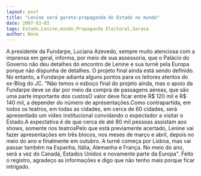 ```yaml
---
layout: post
title: "Lenine será garoto-propaganda do Estado no mundo"
date: 2007-03-03
tags: Estado,Lenine,mundo,Propaganda Eleitoral,Serasa
author: None
---
```

A presidente da Fundarpe, Luciana Azevedo, sempre muito atenciosa com a imprensa em geral, informa, por meio de sua assessoria, que o Palácio do Governo não deu detalhes do encontro de Lenine e sua turnê pela Europa porque não dispunha de detalhes. O projeto final ainda está sendo definido.
No entanto, a Fundarpe adianta alguns pontos para os leitores atentos do ex-Blog do JC.
\"Não temos o esboço final do projeto ainda, mas o apoio da Fundarpe deve se dar por meio da compra de passagens aéreas, que são uma parte importante dos custosO valor deve ficar entre R$ 120 mil e R$ 140 mil, a depender do número de apresentações.Como contrapartida, em todos os teatros, em todas as cidades, em cerca de 60 cidades, será apresentado um vídeo institucional convidando o expectador a visitar o Estado.A expectativa é de que cerca de até 80 mil pessoas assistam aos shows, somente nos teatrosPelo que está previamente acertado, Lenine vai fazer apresentações em três blocos, nos meses de março e abril, depois no meio do ano e finalmente em outubro. A turnê começa por Lisboa, mas vai passar também na Espanha, Itália, Alemanha e França. No meio do ano, será a vez do Canadá, Estados Unidos e novamente parte da Europa\".
Feito o registro, agradeço as informações e digo que não tenho mais porque ficar intrigado. 